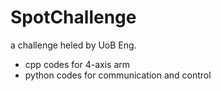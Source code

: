 # SpotChallenge
a challenge heled by UoB Eng.

* cpp codes for 4-axis arm
* python codes for communication and control
